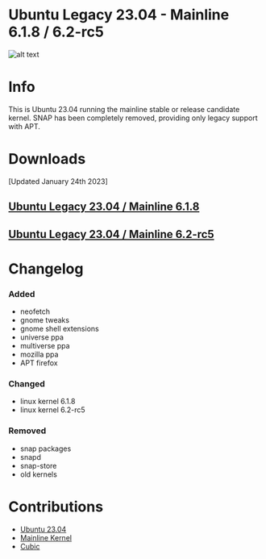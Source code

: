 # Ubuntu Legacy 23.04 - Mainline 6.1.8 / 6.2-rc5

![alt text](https://i.imgur.com/qXsELnT.png)

# Info
  This is Ubuntu 23.04 running the mainline stable or release candidate kernel.
  SNAP has been completely removed, providing only legacy support with APT.

# Downloads
[Updated January 24th 2023]

## [Ubuntu Legacy 23.04 / Mainline 6.1.8](https://drive.google.com/file/d/1Hj42NusFEei8EPnqQrqUHMNFm-2QLu0y)

## [Ubuntu Legacy 23.04 / Mainline 6.2-rc5](https://drive.google.com/file/d/1bES9ZeIg1V72qVXx5JmSa2O9GIc6rYV9)

# Changelog

### Added
  - neofetch
  - gnome tweaks
  - gnome shell extensions
  - universe ppa
  - multiverse ppa
  - mozilla ppa
  - APT firefox

### Changed
  - linux kernel 6.1.8
  - linux kernel 6.2-rc5

### Removed
  - snap packages
  - snapd
  - snap-store
  - old kernels

# Contributions
  - [Ubuntu 23.04](https://cdimage.ubuntu.com/daily-live)
  - [Mainline Kernel](https://kernel.ubuntu.com/~kernel-ppa/mainline/?C=N;O=D)
  - [Cubic](https://github.com/PJ-Singh-001/Cubic)
